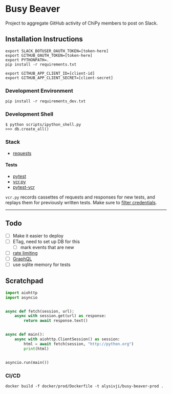 # Busy Beaver

Project to aggregate GitHub activity of ChiPy members to post on Slack.

## Installation Instructions

```console
export SLACK_BOTUSER_OAUTH_TOKEN=[token-here]
export GITHUB_OAUTH_TOKEN=[token-here]
export PYTHONPATH=.
pip install -r requirements.txt
```

```console
export GITHUB_APP_CLIENT_ID=[client-id]
export GITHUB_APP_CLIENT_SECRET=[client-secret]
```

### Development Environment

```console
pip install -r requirements_dev.txt
```

### Development Shell

```console
$ python scripts/ipython_shell.py
>>> db.create_all()
```

### Stack

- [requests](https://github.com/requests/requests)

#### Tests

- [pytest](https://github.com/pytest-dev/pytest)
- [vcr.py](https://github.com/kevin1024/vcrpy)
- [pytest-vcr](https://github.com/ktosiek/pytest-vcr)

`vcr.py` records cassettes of requests and responses for new tests, and replays them for previously written tests. Make sure to [filter credentials](https://vcrpy.readthedocs.io/en/latest/advanced.html#filter-information-from-http-headers).

---

## Todo

- [ ] Make it easier to deploy
- [ ] ETag, need to set up DB for this
  - [ ] mark events that are new
- [ ] [rate limiting](https://developer.github.com/v3/#rate-limiting)
- [ ] [GraphQL](https://developer.github.com/v4/)
- [ ] use sqlite memory for tests

## Scratchpad

```python
import aiohttp
import asyncio


async def fetch(session, url):
    async with session.get(url) as response:
        return await response.text()


async def main():
    async with aiohttp.ClientSession() as session:
        html = await fetch(session, "http://python.org")
        print(html)


asyncio.run(main())
```

### CI/CD

`docker build -f docker/prod/Dockerfile -t alysivji/busy-beaver-prod .`
